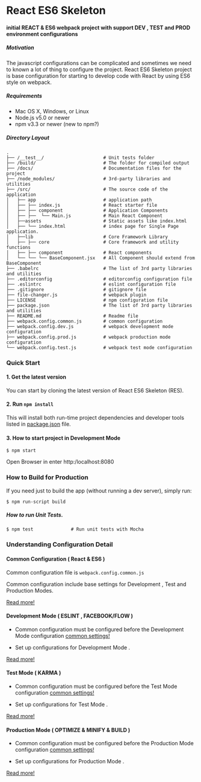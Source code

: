 # React ES6 Skeleton

#### initial REACT & ES6 webpack project with support DEV , TEST and PROD environment configurations


##### Motivation

The javascript configurations can be complicated and sometimes we need to known a lot of thing to configure the project. 
React ES6 Skeleton project is base configuration for starting to develop code with React by using ES6 style on webpack. 

#####  Requirements

* Mac OS X, Windows, or Linux
* Node.js v5.0 or newer
* npm v3.3 or newer (new to npm?)

##### Directory Layout

```
.
├── /__test__/                      # Unit tests folder
├── /build/                         # The folder for compiled output
├── /docs/                          # Documentation files for the project
├── /node_modules/                  # 3rd-party libraries and utilities
├── /src/                           # The source code of the application
│   ├── app                         # application path
│   ├── ├── index.js                # React starter file 
│   ├── ├── component               # Application Components
│   ├── ├──  └── Main.js            # Main React Component
│   ├──assets                       # Static assets like index.html
│   ├── └── index.html              # index page for Single Page application.
│   ├──lib                          # Core Framework Library
│   ├── ├── core                    # Core framework and utility functions
│   ├── ├── component               # React components
│   └── └── └── BaseComponent.jsx   # All Component should extend from BaseComponent  
├── .babelrc                        # The list of 3rd party libraries and utilities
├── .editorconfig                   # editorconfig configuration file
├── .eslintrc                       # eslint configuration file
├── .gitignore                      # gitignore file
├── file-changer.js                 # webpack plugin
├── LICENSE                         # npm configuration file
├── package.json                    # The list of 3rd party libraries and utilities
├── README.md                       # Readme file
├── webpack.config.common.js        # common configuration
├── webpack.config.dev.js           # webpack development mode configuration
├── webpack.config.prod.js          # webpack production mode configuration
└── webpack.config.test.js          # webpack test mode configuration
```


### Quick Start


#### 1. Get the latest version
You can start by cloning the latest version of React ES6 Skeleton (RES).

#### 2. Run `npm install`
This will install both run-time project dependencies and developer tools listed
in [package.json](./package.json) file.

    
#### 3. How to start project in Development Mode

```shell
$ npm start
```
  
Open Browser in enter http:/localhost:8080 

### How to Build for Production

If you need just to build the app (without running a dev server), simply run:

```shell
$ npm run-script build
```
 
#####  How to run Unit Tests.

```shell
$ npm test              # Run unit tests with Mocha
```
 
  
### Understanding Configuration Detail
    
#### Common Configuration ( React  & ES6 )

Common configuration file is `webpack.config.common.js`

Common configuration include base settings for Development , Test and Production Modes.

[Read more!](docs/1-common.md)

#### Development Mode ( ESLINT , FACEBOOK/FLOW )
 
 * Common configuration must be configured before the Development Mode configuration  [common settings!](docs/1-common.md)

 * Set up configurations for Development Mode .
 
[Read more!](docs/2-dev.md)
    
#### Test Mode ( KARMA ) 

* Common configuration must be configured before the Test Mode configuration [common settings!](docs/1-common.md)

* Set up configurations for Test Mode .

[Read more!](docs/3-test.md)    
    
#### Production Mode ( OPTIMIZE & MINIFY & BUILD )

* Common configuration must be configured before the Production Mode configuration   [common settings!](docs/1-common.md)

* Set up configurations for Production Mode .

[Read more!](docs/4-prod.md)
    
    
